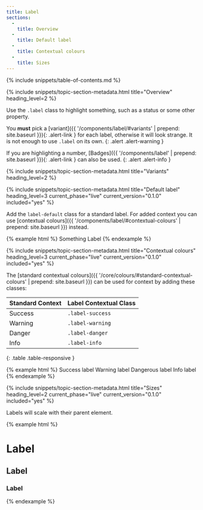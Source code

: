 ```yaml
---
title: Label
sections:
  -
    title: Overview
  -
    title: Default label
  -
    title: Contextual colours
  -
    title: Sizes
---
```


{% include snippets/table-of-contents.md %}

{% include snippets/topic-section-metadata.html
  title="Overview"
  heading_level=2
%}

Use the `.label` class to highlight something, such as a status or some other property.

You **must** pick a [variant]({{ '/components/label/#variants' | prepend: site.baseurl }}){: .alert-link } for each
label, otherwise it will look strange. It is not enough to use `.label` on its own.
{: .alert .alert-warning }

If you are highlighting a number, [Badges]({{ '/components/label' | prepend: site.baseurl }}){: .alert-link } can also
be used.
{: .alert .alert-info }

{% include snippets/topic-section-metadata.html
  title="Variants"
  heading_level=2
%}

{% include snippets/topic-section-metadata.html
  title="Default label"
  heading_level=3
  current_phase="live"
  current_version="0.1.0"
  included="yes"
%}

Add the `label-default` class for a standard label. For added context you can use
[contextual colours]({{ '/components/label/#contextual-colours' | prepend: site.baseurl }}) instead.

{% example html %}
Something <span class="label label-default">Label</span>
{% endexample %}

{% include snippets/topic-section-metadata.html
  title="Contextual colours"
  heading_level=3
  current_phase="live"
  current_version="0.1.0"
  included="yes"
%}

The [standard contextual colours]({{ '/core/colours/#standard-contextual-colours' | prepend: site.baseurl }}) can be
used for context by adding these classes:

| Standard Context | Label Contextual Class  |
| ---------------- | ----------------------- |
| Success          | `.label-success`        |
| Warning          | `.label-warning`        |
| Danger           | `.label-danger`         |
| Info             | `.label-info`           |
{: .table .table-responsive }

{% example html %}
<span class="label label-success">Success label</span>
<span class="label label-warning">Warning label</span>
<span class="label label-danger">Dangerous label</span>
<span class="label label-info">Info label</span>
{% endexample %}

{% include snippets/topic-section-metadata.html
  title="Sizes"
  heading_level=2
  current_phase="live"
  current_version="0.1.0"
  included="yes"
%}

Labels will scale with their parent element.

{% example html %}
<h1><span class="label label-default">Label</span></h1>
<h2><span class="label label-default">Label</span></h2>
<h3><span class="label label-default">Label</span></h3>
{% endexample %}

